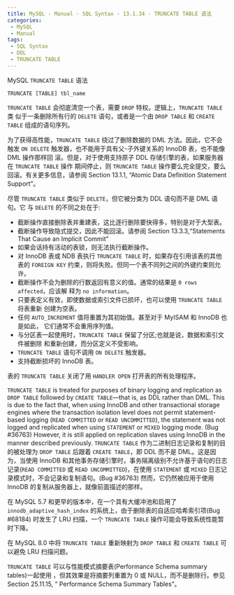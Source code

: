 ```yaml
---
title: MySQL - Manual - SQL Syntax - 13.1.34 - TRUNCATE TABLE 语法
categories: 
 - MySQL
 - Manual
tags: 
 - SQL Syntax
 - DDL
 - TRUNCATE TABLE
---
```


MySQL `TRUNCATE TABLE` 语法

<!--more-->

```
TRUNCATE [TABLE] tbl_name
```

`TRUNCATE TABLE` 会彻底清空一个表，需要 `DROP` 特权。逻辑上，`TRUNCATE TABLE` 类
似于一条删除所有行的 `DELETE` 语句，或者是一个由 `DROP TABLE` 和 `CREATE TABLE`
组成的语句序列。

为了获得高性能，`TRUNCATE TABLE` 绕过了删除数据的 DML 方法。因此，它不会触发 `ON
DELETE` 触发器，也不能用于具有父-子外键关系的 InnoDB 表，也不能像 DML 操作那样回
滚。但是，对于使用支持原子 DDL 存储引擎的表，如果服务器在 `TRUNCATE TABLE` 操作
期间停止，则 `TRUNCATE TABLE` 操作要么完全提交，要么回滚。有关更多信息，请参阅
Section 13.1.1, “Atomic Data Definition Statement Support”。

尽管 `TRUNCATE TABLE` 类似于 `DELETE`，但它被分类为 DDL 语句而不是 DML 语句。它
与 `DELETE` 的不同之处在于:
* 截断操作直接删除表并重建表，这比逐行删除要快得多，特别是对于大型表。
* 截断操作导致隐式提交，因此不能回滚。请参阅 Section 13.3.3,“Statements That
  Cause an Implicit Commit”
* 如果会话持有活动的表锁，则无法执行截断操作。
* 对 InnoDB 表或 NDB 表执行 `TRUNCATE TABLE` 时，如果存在引用该表的其他表的
  `FOREIGN KEY` 约束，则将失败。但同一个表不同列之间的外键约束则允许。
* 截断操作不会为删除的行数返回有意义的值。通常的结果是 `0 rows affected`，应该解
  释为 `no information`。
* 只要表定义有效，即使数据或索引文件已损坏，也可以使用 `TRUNCATE TABLE` 将表重新
  创建为空表。
* 任何 `AUTO_INCREMENT` 值将重置为其初始值。甚至对于 MyISAM 和 InnoDB 也是如此，
  它们通常不会重用序列值。
* 与分区表一起使用时，`TRUNCATE TABLE` 保留了分区;也就是说，数据和索引文件被删除
  和重新创建，而分区定义不受影响。
* `TRUNCATE TABLE` 语句不调用 `ON DELETE` 触发器。
* 支持截断损坏的 InnoDB 表。

表的 `TRUNCATE TABLE` 关闭了用 `HANDLER OPEN` 打开表的所有处理程序。

`TRUNCATE TABLE` is treated for purposes of binary logging and replication as `DROP TABLE` followed by `CREATE TABLE`—that is, as DDL rather than DML. This is due to the fact that, when using InnoDB and other transactional storage engines where the transaction isolation level does not permit statement-based logging (`READ COMMITTED` or `READ UNCOMMITTED`), the statement was not logged and replicated when using `STATEMENT` or `MIXED` logging mode. (Bug #36763) However, it is still applied on replication slaves using InnoDB in the manner described previously.
`TRUNCATE TABLE` 作为二进制日志记录和复制的目的被处理为 `DROP TABLE` 后跟着 `CREATE TABLE`，即 DDL 而不是 DML。这是因为，当使用 InnoDB 和其他事务存储引擎时，事务隔离级别不允许基于语句的日志记录(`READ COMMITTED` 或 `READ UNCOMMITTED`)，在使用 `STATEMENT` 或 `MIXED` 日志记录模式时，不会记录和复制语句。(Bug #36763) 然而，它仍然被应用于使用 InnoDB 的复制从服务器上，就像前面描述的那样。

在 MySQL 5.7 和更早的版本中，在一个具有大缓冲池和启用了
`innodb_adaptive_hash_index` 的系统上，由于删除表的自适应哈希索引项(Bug #68184)
时发生了 LRU 扫描，一个 `TRUNCATE TABLE` 操作可能会导致系统性能暂时下降。

在 MySQL 8.0 中将 `TRUNCATE TABLE` 重新映射为 `DROP TABLE` 和 `CREATE TABLE` 可
以避免 LRU 扫描问题。

`TRUNCATE TABLE` 可以与性能模式摘要表(Performance Schema summary tables)一起使用
，但其效果是将摘要列重置为 0 或 NULL，而不是删除行。参见 Section 25.11.15, “
Performance Schema Summary Tables”。


